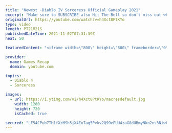 ```yaml
---
title: "Newest -Diablo IV Sorceress Official Gameplay 2021"
excerpt: "Make sure to SUBSCRIBE also Hit The Bell so don't miss out when we upload new videos! If you like our videos please consider SUBSCRIBE = More ..."
originalUrl: https://youtube.com/watch?v=h4Xct8PtKYo
type: video
length: PT21M21S
publishedDateTime: 2021-11-02T07:31:39Z
heat: 50

featuredContent: "<iframe width=\"800\" height=\"500\" frameborder=\"0\" src=\"https://www.youtube.com/embed/h4Xct8PtKYo\" allow=\"accelerometer; autoplay; encrypted-media; gyroscope; picture-in-picture\" allowfullscreen></iframe>"

provider:
  name: Games Recap
  domain: youtube.com

topics:
  - Diablo 4
  - Sorceress

images:
  - url: https://i.ytimg.com/vi/h4Xct8PtKYo/maxresdefault.jpg
    width: 1280
    height: 720
    isCached: true

secured: "LF54CPub7TH1fXzMSh5jX4Eu7ag5Pvkv2Q99eFUU4zaG8dUBmyNkn2ns3NiwF6So1X4R4hd6KqTHfjEopNja5k5kxFpJusp9K6eWd/xGTr1MP4qCMGQjV5BNnWH3yjp6l8TyMkcliJ5Gu/fN3o3h+UWIOv/qXiGXJWXtanDqAdnaugLPGHma4lmInHag58OD/B9vYa+ha0LVOc03pbj0pC18cB9JfNtfZ2SVzFIDXH3thi8QA35K9ARPhLKL9AAQbQUuHzrTPVs3Pgk0vvXvQ9XipXwwQ4e+44xYUgRks4OyX7weQfMODLvmFBWpVLz7xOHvD7ts3GzXdLzvGJGE5exh1tLbv7TChK22t5F3GlVXKn7NXrINiXkWOYtwnMINUVYYdQtzelgLXpxIIYS85Dux020QZYlGoYCwflZRMvM=;XbH7O7qDUCkZN/1fCTN52Q=="
---
```



